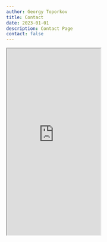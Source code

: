```yaml
---
author: Georgy Toporkov
title: Contact
date: 2023-01-01
description: Contact Page
contact: false
---
```


<iframe src="https://www.shiny.analytics-abc.xyz/misc/contact-form/" width="50%" height="500"></iframe>
